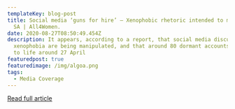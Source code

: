 ```yaml
---
templateKey: blog-post
title: Social media ‘guns for hire’ – Xenophobic rhetoric intended to manipulate
  SA | All4Women.
date: 2020-08-27T08:50:49.454Z
description: It appears, according to a report, that social media discussions on
  xenophobia are being manipulated, and that around 80 dormant accounts sprung
  to life around 27 April
featuredpost: true
featuredimage: /img/algoa.png
tags:
  - Media Coverage
---
```

[Read full article](https://www.all4women.co.za/2089015/news/south-african-news/social-media-guns-for-hire-xenophobic-rhetoric-intended-to-manipulate-sa)